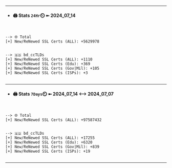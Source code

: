 

---
- #### 🖨️ **Stats** `24Hr`⏲️ ➼ 2024_07_14
```console


--> 🌐 Total
[+] New/ReNewed SSL Certs (ALL): +5629978


--> 🇧🇩 bd_ccTLDs
[+] New/ReNewed SSL Certs (ALL): +1110
[+] New/ReNewed SSL Certs (Edu): +369
[+] New/ReNewed SSL Certs (Gov|Mil): +105
[+] New/ReNewed SSL Certs (ISPs): +3


```

---
- #### 🖨️ **Stats** `7Days`⏲️ ➼ 2024_07_14 <--> 2024_07_07
```console


--> 🌐 Total
[+] New/ReNewed SSL Certs (ALL): +97587432


--> 🇧🇩 bd_ccTLDs
[+] New/ReNewed SSL Certs (ALL): +17255
[+] New/ReNewed SSL Certs (Edu): +6320
[+] New/ReNewed SSL Certs (Gov|Mil): +839
[+] New/ReNewed SSL Certs (ISPs): +19


```

---

